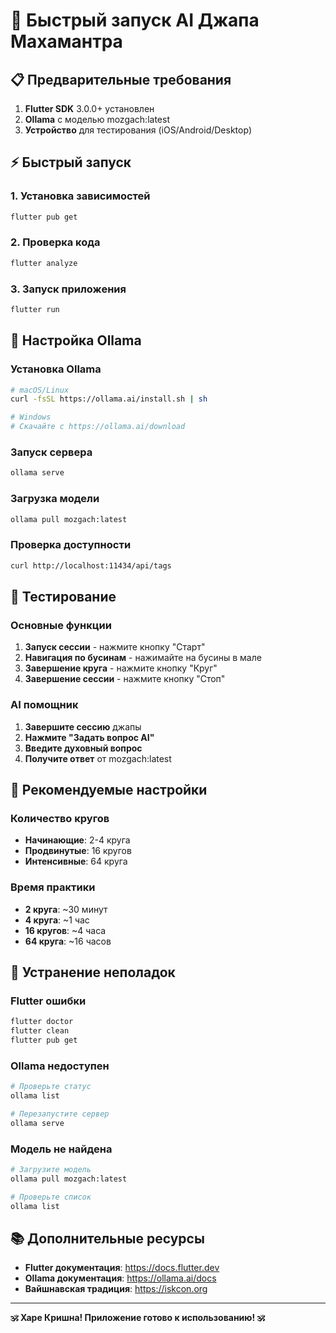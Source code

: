 # 🚀 Быстрый запуск AI Джапа Махамантра

## 📋 Предварительные требования

1. **Flutter SDK** 3.0.0+ установлен
2. **Ollama** с моделью mozgach:latest
3. **Устройство** для тестирования (iOS/Android/Desktop)

## ⚡ Быстрый запуск

### 1. Установка зависимостей
```bash
flutter pub get
```

### 2. Проверка кода
```bash
flutter analyze
```

### 3. Запуск приложения
```bash
flutter run
```

## 🔧 Настройка Ollama

### Установка Ollama
```bash
# macOS/Linux
curl -fsSL https://ollama.ai/install.sh | sh

# Windows
# Скачайте с https://ollama.ai/download
```

### Запуск сервера
```bash
ollama serve
```

### Загрузка модели
```bash
ollama pull mozgach:latest
```

### Проверка доступности
```bash
curl http://localhost:11434/api/tags
```

## 📱 Тестирование

### Основные функции
1. **Запуск сессии** - нажмите кнопку "Старт"
2. **Навигация по бусинам** - нажимайте на бусины в мале
3. **Завершение круга** - нажмите кнопку "Круг"
4. **Завершение сессии** - нажмите кнопку "Стоп"

### AI помощник
1. **Завершите сессию** джапы
2. **Нажмите "Задать вопрос AI"**
3. **Введите духовный вопрос**
4. **Получите ответ** от mozgach:latest

## 🎯 Рекомендуемые настройки

### Количество кругов
- **Начинающие**: 2-4 круга
- **Продвинутые**: 16 кругов
- **Интенсивные**: 64 круга

### Время практики
- **2 круга**: ~30 минут
- **4 круга**: ~1 час
- **16 кругов**: ~4 часа
- **64 круга**: ~16 часов

## 🚨 Устранение неполадок

### Flutter ошибки
```bash
flutter doctor
flutter clean
flutter pub get
```

### Ollama недоступен
```bash
# Проверьте статус
ollama list

# Перезапустите сервер
ollama serve
```

### Модель не найдена
```bash
# Загрузите модель
ollama pull mozgach:latest

# Проверьте список
ollama list
```

## 📚 Дополнительные ресурсы

- **Flutter документация**: https://docs.flutter.dev
- **Ollama документация**: https://ollama.ai/docs
- **Вайшнавская традиция**: https://iskcon.org

---

**🕉️ Харе Кришна! Приложение готово к использованию! 🕉️**
